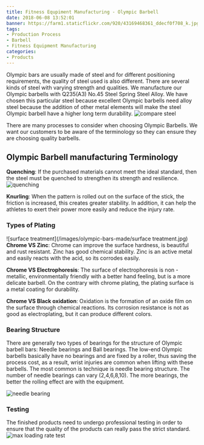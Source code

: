 ```yaml
---
title: Fitness Equpiment Manufacturing - Olympic Barbell
date: 2018-06-08 13:52:01
banner: https://farm1.staticflickr.com/920/43169468361_ddecf0f708_k.jpg
tags:
- Production Process
- Barbell
- Fitness Equipment Manufacturing
categories:
- Products
---
```

Olympic bars are usually made of steel and for different positioning requirements, the quality of steel used is also different. There are several kinds of steel with varying strength and qualities. We manufacture our Olympic barbells with Q235(A3) No.45 Steel Spring Steel Alloy. We have chosen this particular steel because excellent Olympic barbells need alloy steel because the addition of other metal elements will make the steel Olympic barbell have a higher long term durability. 
![compare steel](/images/olympic-bars-made/compare-steel.png)

There are many processes to consider when choosing Olympic Barbells. We want our customers to be aware of the terminology so they can ensure they are choosing quality barbells.

<!-- more -->

## Olympic Barbell manufacturing Terminology
**Quenching**: If the purchased materials cannot meet the ideal standard, then the steel must be quenched to strengthen its strength and resilience.
![quenching](/images/olympic-bars-made/Quenching.jpeg)

<!--more-->

**Knurling**: When the pattern is rolled out on the surface of the stick, the friction is increased, this creates greater stability. In addition, it can help the athletes to exert their power more easily and reduce the injury rate.

### Types of Plating 

![surface treatment](/images/olympic-bars-made/surface treatment.jpg)
**Chrome VS Zinc**: Chrome can improve the surface hardness, is beautiful and rust resistant. Zinc has good chemical stability. Zinc is an active metal and easily reacts with the acid, so its corrodes easily. 

**Chrome VS Electrophoresis**: The surface of electrophoresis is non - metallic, environmentally friendly with a better hand feeling, but is a more delicate barbell. On the contrary with chrome plating, the plating surface is a metal coating for durability. 

**Chrome VS Black oxidation**: Oxidation is the formation of an oxide film on the surface through chemical reactions. Its corrosion resistance is not as good as electroplating, but it can produce different colors. 

### Bearing Structure
There are generally two types of bearings for the structure of Olympic barbell bars: Needle bearings and Ball bearings. The low-end Olympic barbells basically have no bearings and are fixed by a roller, thus saving the process cost,  as a result, wrist injuries are common when lifting with these barbells. The most common is technique is needle bearing structure. The number of needle bearings can vary (2,4,6,8,10). The more bearings, the better the rolling effect are with the equipment. 

![needle bearing](/images/olympic-bars-made/needle-bearing.png)

### Testing

The finished products need to undergo professional testing in order to ensure that the quality of the products can really pass the strict standard.
![max loading rate test](/images/olympic-bars-made/testing-max-loading.jpg)
